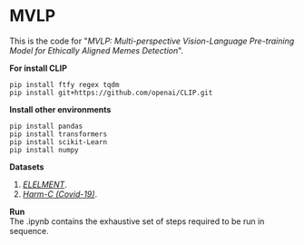 # MVLP
This is the code for "*MVLP: Multi-perspective Vision-Language Pre-training Model for Ethically Aligned Memes Detection*".

 **For install CLIP**
```
pip install ftfy regex tqdm
pip install git+https://github.com/openai/CLIP.git
```
 **Install other environments** 
 ```
pip install pandas
pip install transformers
pip install scikit-Learn
pip install numpy
```
 **Datasets** 

1. *[ELELMENT](https://drive.google.com/file/d/1Y5GF7n2jCLNN3s7Kv8CND1ShxcrYgzME/view?usp=sharing)*. <br />
2. *[Harm-C (Covid-19)](https://drive.google.com/file/d/1dxMrnyXcED-85HCcQiA_d5rr8acwl6lp/view)*.

 **Run** 
  <br />
The .ipynb contains the exhaustive set of steps required to be run in sequence.
